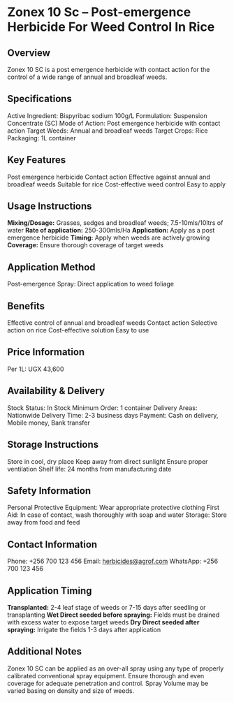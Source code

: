 # Zonex 10 Sc – Post-emergence Herbicide For Weed Control In Rice

## Overview
Zonex 10 SC is a post emergence herbicide with contact action for the control of a wide range of annual and broadleaf weeds.

## Specifications
Active Ingredient: Bispyribac sodium 100g/L
Formulation: Suspension Concentrate (SC)
Mode of Action: Post emergence herbicide with contact action
Target Weeds: Annual and broadleaf weeds
Target Crops: Rice
Packaging: 1L container

## Key Features
Post emergence herbicide
Contact action
Effective against annual and broadleaf weeds
Suitable for rice
Cost-effective weed control
Easy to apply

## Usage Instructions
**Mixing/Dosage:** Grasses, sedges and broadleaf weeds; 7.5-10mls/10ltrs of water
**Rate of application:** 250-300mls/Ha
**Application:** Apply as a post emergence herbicide
**Timing:** Apply when weeds are actively growing
**Coverage:** Ensure thorough coverage of target weeds

## Application Method
Post-emergence Spray: Direct application to weed foliage

## Benefits
Effective control of annual and broadleaf weeds
Contact action
Selective action on rice
Cost-effective solution
Easy to use

## Price Information
Per 1L: UGX 43,600

## Availability & Delivery
Stock Status: In Stock
Minimum Order: 1 container
Delivery Areas: Nationwide
Delivery Time: 2-3 business days
Payment: Cash on delivery, Mobile money, Bank transfer

## Storage Instructions
Store in cool, dry place
Keep away from direct sunlight
Ensure proper ventilation
Shelf life: 24 months from manufacturing date

## Safety Information
Personal Protective Equipment: Wear appropriate protective clothing
First Aid: In case of contact, wash thoroughly with soap and water
Storage: Store away from food and feed

## Contact Information
Phone: +256 700 123 456
Email: herbicides@agrof.com
WhatsApp: +256 700 123 456

## Application Timing
**Transplanted:** 2-4 leaf stage of weeds or 7-15 days after seedling or transplanting
**Wet Direct seeded before spraying:** Fields must be drained with excess water to expose target weeds
**Dry Direct seeded after spraying:** Irrigate the fields 1-3 days after application

## Additional Notes
Zonex 10 SC can be applied as an over-all spray using any type of properly calibrated conventional spray equipment. Ensure thorough and even coverage for adequate penetration and control. Spray Volume may be varied basing on density and size of weeds.

